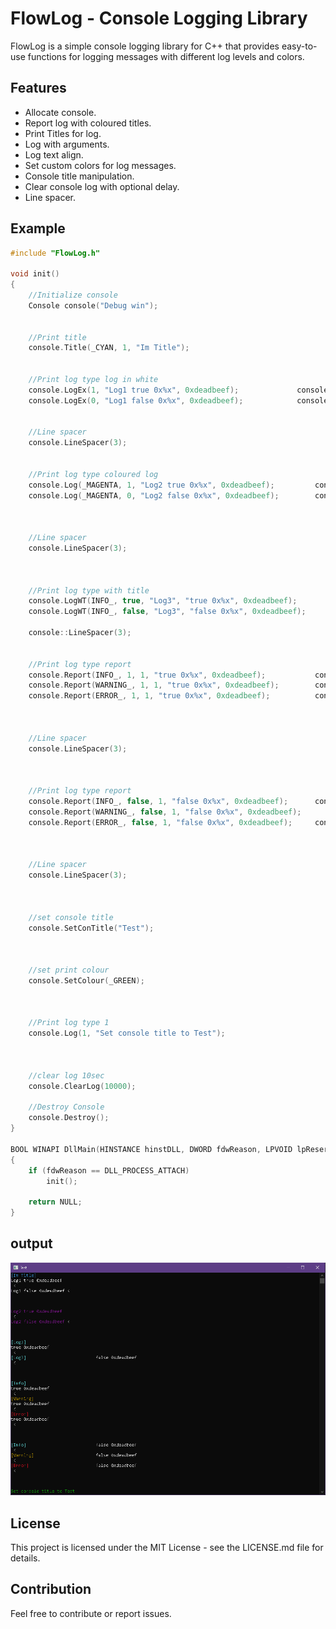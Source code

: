 # FlowLog - Console Logging Library

FlowLog is a simple console logging library for C++ that provides easy-to-use functions for logging messages with different log levels and colors.

## Features

- Allocate console.
- Report log with coloured titles.
- Print Titles for log.
- Log with arguments.
- Log text align.
- Set custom colors for log messages.
- Console title manipulation.
- Clear console log with optional delay.
- Line spacer.

## Example

```cpp
#include "FlowLog.h"

void init()
{
	//Initialize console
	Console console("Debug win");


	//Print title
	console.Title(_CYAN, 1, "Im Title");


	//Print log type log in white
	console.LogEx(1, "Log1 true 0x%x", 0xdeadbeef);				console.Log(1, " <");		//Where it ends
	console.LogEx(0, "Log1 false 0x%x", 0xdeadbeef);			console.Log(1, " <");


	//Line spacer
	console.LineSpacer(3);


	//Print log type coloured log
	console.Log(_MAGENTA, 1, "Log2 true 0x%x", 0xdeadbeef);			console.Log(1, " <");
	console.Log(_MAGENTA, 0, "Log2 false 0x%x", 0xdeadbeef);		console.Log(1, " <");



	//Line spacer
	console.LineSpacer(3);



	//Print log type with title
	console.LogWT(INFO_, true, "Log3", "true 0x%x", 0xdeadbeef);		console.Log(1, " <");
	console.LogWT(INFO_, false, "Log3", "false 0x%x", 0xdeadbeef);		console.Log(1, " <");

	console::LineSpacer(3);


	//Print log type report
	console.Report(INFO_, 1, 1, "true 0x%x", 0xdeadbeef);			console.Log(1, " <");
	console.Report(WARNING_, 1, 1, "true 0x%x", 0xdeadbeef);		console.Log(1, " <");
	console.Report(ERROR_, 1, 1, "true 0x%x", 0xdeadbeef);			console.Log(1, " <");



	//Line spacer
	console.LineSpacer(3);



	//Print log type report
	console.Report(INFO_, false, 1, "false 0x%x", 0xdeadbeef);		console.Log(1, " <");
	console.Report(WARNING_, false, 1, "false 0x%x", 0xdeadbeef);		console.Log(1, " <");
	console.Report(ERROR_, false, 1, "false 0x%x", 0xdeadbeef);		console.Log(1, " <");



	//Line spacer
	console.LineSpacer(3);



	//set console title
	console.SetConTitle("Test");



	//set print colour
	console.SetColour(_GREEN);



	//Print log type 1
	console.Log(1, "Set console title to Test");



	//clear log 10sec
	console.ClearLog(10000);

	//Destroy Console
	console.Destroy();
}

BOOL WINAPI DllMain(HINSTANCE hinstDLL, DWORD fdwReason, LPVOID lpReserved)
{
	if (fdwReason == DLL_PROCESS_ATTACH)
		init();

	return NULL;
}

```

## output
![image](https://github.com/Flow512/Flow-Log/blob/main/img/image.png?raw=true)

## License
This project is licensed under the MIT License - see the LICENSE.md file for details.

## Contribution
Feel free to contribute or report issues.
